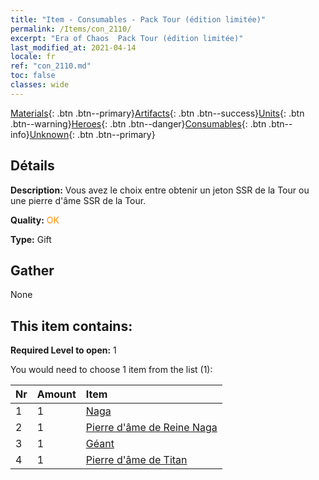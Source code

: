 ```yaml
---
title: "Item - Consumables - Pack Tour (édition limitée)"
permalink: /Items/con_2110/
excerpt: "Era of Chaos  Pack Tour (édition limitée)"
last_modified_at: 2021-04-14
locale: fr
ref: "con_2110.md"
toc: false
classes: wide
---
```

 [Materials](/fr/Items/){: .btn .btn--primary}[Artifacts](/fr/Items/Artifacts/){: .btn .btn--success}[Units](/fr/Items/Units/){: .btn .btn--warning}[Heroes](/fr/Items/Heroes/){: .btn .btn--danger}[Consumables](/fr/Items/Consumables/){: .btn .btn--info}[Unknown](/fr/Items/Unknown/){: .btn .btn--primary}

## Détails
 **Description:** Vous avez le choix entre obtenir un jeton SSR de la Tour ou une pierre d'âme SSR de la Tour.

 **Quality:** <span style="color: #FF8C00">OK</span>

 **Type:** Gift

## Gather

  None

## This item contains:

 **Required Level to open:** 1

 You would need to choose 1 item from the list (1):

  | Nr | Amount |     Item    |
  |:---|:-------|:------------|
  | 1 | 1 | [Naga](/fr/Items/unt_240/) | 
  | 2 | 1 | [Pierre d'âme de Reine Naga](/fr/Items/unt_325/) | 
  | 3 | 1 | [Géant ](/fr/Items/unt_241/) | 
  | 4 | 1 | [Pierre d'âme de Titan](/fr/Items/unt_326/) | 
